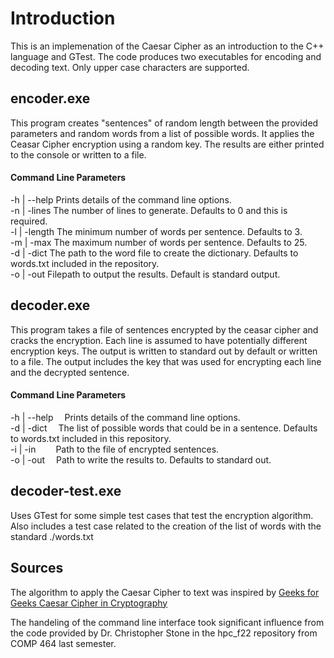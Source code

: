 # Introduction
This is an implemenation of the Caesar Cipher as an introduction to the C++ language and GTest. The code produces two executables for encoding and decoding text. Only upper case characters are supported.

## encoder.exe
This program creates "sentences" of random length between the provided parameters and random words from a list of possible words. It applies the Ceasar Cipher encryption using a random key. The results are either printed to the console or written to a file. 
#### Command Line Parameters
-h | --help    Prints details of the command line options.  
-n | -lines    The number of lines to generate. Defaults to 0 and this is required.  
-l | -length   The minimum number of words per sentence. Defaults to 3.   
-m | -max      The maximum number of words per sentence. Defaults to 25.  
-d | -dict     The path to the word file to create the dictionary. Defaults to words.txt included in the repository.  
-o | -out      Filepath to output the results. Default is standard output.   

## decoder.exe
This program takes a file of sentences encrypted by the ceasar cipher and cracks the encryption. Each line is assumed to have potentially different encryption keys. The output is written to standard out by default or written to a file. The output includes the key that was used for encrypting each line and the decrypted sentence. 

#### Command Line Parameters
-h | --help &emsp;Prints details of the command line options.    
-d | -dict &emsp;The list of possible words that could be in a sentence. Defaults to words.txt included in this repository.  
-i | -in &emsp;&emsp;Path to the file of encrypted sentences.  
-o | -out &emsp;Path to write the results to. Defaults to standard out.  


## decoder-test.exe
Uses GTest for some simple test cases that test the encryption algorithm. Also includes a test case related to the creation of the list of words with the standard ./words.txt

## Sources
The algorithm to apply the Caesar Cipher to text was inspired by [Geeks for Geeks Caesar Cipher in Cryptography](https://www.geeksforgeeks.org/caesar-cipher-in-cryptography/)

The handeling of the command line interface took significant influence from the code provided by Dr. Christopher Stone in the hpc_f22 repository from COMP 464 last semester.

